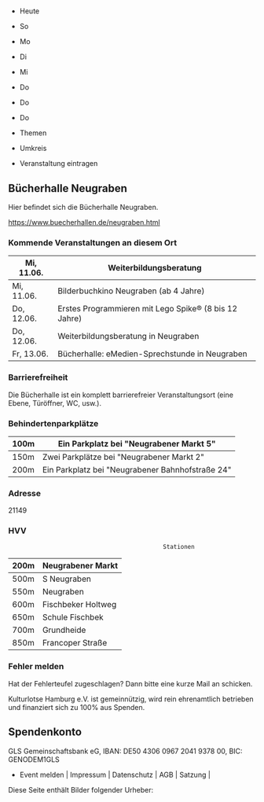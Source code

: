 # 

- Heute
- So
- Mo
- Di
- Mi
- Do
- Do
- Do

- Themen
- Umkreis

- Veranstaltung eintragen

## Bücherhalle Neugraben

<!-- image -->

Hier befindet sich die Bücherhalle Neugraben.
						


https://www.buecherhallen.de/neugraben.html

### Kommende Veranstaltungen an diesem Ort

| Mi, 11.06.   |  Weiterbildungsberatung                               |
|--------------|-------------------------------------------------------|
| Mi, 11.06.   | Bilderbuchkino Neugraben (ab 4 Jahre)                 |
| Do, 12.06.   | Erstes Programmieren mit Lego Spike® (8 bis 12 Jahre) |
| Do, 12.06.   | Weiterbildungsberatung in Neugraben                   |
| Fr, 13.06.   | Bücherhalle: eMedien-Sprechstunde in Neugraben        |

### Barrierefreiheit

Die Bücherhalle ist ein komplett barrierefreier Veranstaltungsort (eine Ebene, Türöffner, WC, usw.).

### Behindertenparkplätze

| 100m    | Ein Parkplatz bei "Neugrabener Markt  5"          |
|---------|---------------------------------------------------|
| 150m    | Zwei Parkplätze bei "Neugrabener Markt  2"        |
| 200m    | Ein Parkplatz bei "Neugrabener Bahnhofstraße  24" |

### Adresse

21149

### HVV
                                                Stationen

| 200m   | Neugrabener Markt   |
|--------|---------------------|
| 500m   | S Neugraben         |
| 550m   | Neugraben           |
| 600m   | Fischbeker Holtweg  |
| 650m   | Schule Fischbek     |
| 700m   | Grundheide          |
| 850m   | Francoper Straße    |

### Fehler melden

Hat der Fehlerteufel zugeschlagen? Dann bitte eine kurze Mail an 
 schicken.

Kulturlotse Hamburg e.V. ist gemeinnützig, wird rein ehrenamtlich betrieben und finanziert sich zu 100% aus Spenden.

## Spendenkonto

GLS Gemeinschaftsbank eG, IBAN: DE50 4306 0967 2041 9378 00, BIC: GENODEM1GLS

- Event melden | Impressum | Datenschutz | AGB | Satzung |

Diese Seite enthält Bilder folgender Urheber:

<!-- image -->